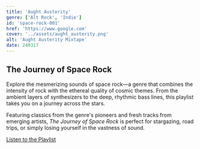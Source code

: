 ```yaml
---
title: 'Aught Austerity'
genre: ['Alt Rock', 'Indie']
id: 'space-rock-001'
href: 'https://www.google.com'
cover: '../assets/aught_austerity.png'
alt: 'Aught Austerity Mixtape'
date: 240317
---
```


## The Journey of Space Rock

Explore the mesmerizing sounds of space rock—a genre that combines the intensity of rock with the ethereal quality of cosmic themes. From the ambient layers of synthesizers to the deep, rhythmic bass lines, this playlist takes you on a journey across the stars.

Featuring classics from the genre's pioneers and fresh tracks from emerging artists, _The Journey of Space Rock_ is perfect for stargazing, road trips, or simply losing yourself in the vastness of sound.

[Listen to the Playlist](https://example.com/space-rock-playlist)
